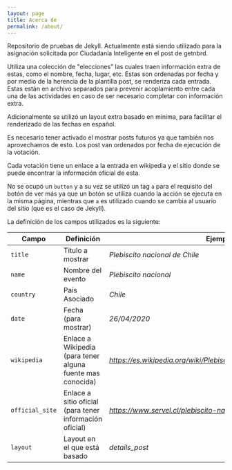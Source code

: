 ```yaml
---
layout: page
title: Acerca de
permalink: /about/
---
```

Repositorio de pruebas de Jekyll. Actualmente está siendo utilizado para la asignación solicitada por Ciudadanía Inteligente en el post de getnbrd. 

Utiliza una colección de "elecciones" las cuales traen información extra de estas, como el nombre, fecha, lugar, etc. Estas son ordenadas por fecha y por medio de la herencia de la plantilla post, se renderiza cada entrada. Estas están en archivo separados para prevenir acoplamiento entre cada una de las actividades en caso de ser necesario completar con información extra.

Adicionalmente se utilizó un layout extra basado en minima, para facilitar el renderizado de las fechas en español.

Es necesario tener activado el mostrar posts futuros ya que también nos aprovechamos de esto. Los post van ordenados por fecha de ejecución de la votación.

Cada votación tiene un enlace a la entrada en wikipedia y el sitio donde se puede encontrar la información oficial de esta.

No se ocupó un `button` y a su vez se utilizó un tag `a` para el requisito del botón de ver más ya que un botón se utiliza cuando la acción se ejecuta en la misma página, mientras que `a` es utilizado cuando se cambia al usuario del sitio (que es el caso de Jekyll).

La definición de los campos utilizados es la siguiente:

| Campo | Definición| Ejemplo |
|- |-|-|
|`title` |  Titulo a mostrar | *Plebiscito nacional de Chile* |
|`name` |  Nombre del evento | *Plebiscito nacional* |
|`country` | País Asociado | *Chile* |
|`date` | Fecha (para mostrar) | *26/04/2020* |
|`wikipedia` | Enlace a Wikipedia (para tener alguna fuente mas conocida) | *https://es.wikipedia.org/wiki/Plebiscito_nacional_de_Chile_de_2020* |
|`official_site` | Enlace a sitio oficial (para tener información  oficial) | *https://www.servel.cl/plebiscito-nacional-2020/* |
|`layout` | Layout en el que está basado | *details_post* |

